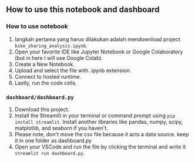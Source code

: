 ## How to use this notebook and dashboard
### How to use notebook
1. langkah pertama yang harus dilakukan adalah mendownload project `bike_sharing_analysis.ipynb`.
2. Open your favorite IDE like Jupyter Notebook or Google Colaboratory (but in here I will use Google Colab).
3. Create a New Notebook.
4. Upload and select the file with .ipynb extension.
5. Connect to hosted runtime.
6. Lastly, run the code cells.

### `dashboard/dashboard.py`
1. Download this project.
2. Install the Streamlit in your terminal or command prompt using `pip install streamlit`. Install another libraries like pandas, numpy, scipy, matplotlib, and seaborn if you haven't.
3. Please note, don't move the csv file because it acts a data source. keep it in one folder as dashboard.py
4. Open your VSCode and run the file by clicking the terminal and write it `streamlit run dashboard.py`.
